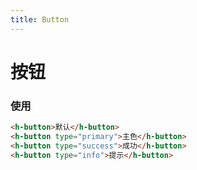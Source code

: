 ```yaml
---
title: Button
---
```


# 按钮
<script>
export default {
  data() {
    return {
      button: '默认'
    }
  }
}
</script>

<template>
  <h-button>{{button}}</h-button>
  <h-button type="primary">主色</h-button>
  <h-button type="success">成功</h-button>
  <h-button type="info">提示</h-button>
</template>


### 使用
```html
<h-button>默认</h-button>
<h-button type="primary">主色</h-button>
<h-button type="success">成功</h-button>
<h-button type="info">提示</h-button>
```

